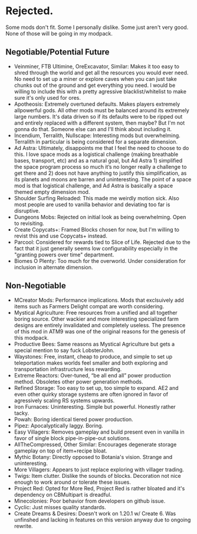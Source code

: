 # Rejected.
Some mods don't fit. Some I personally dislike. Some just aren't very good. None of those will be going in my modpack.

## Negotiable/Potential Future
- Veinminer, FTB Ultimine, OreExcavator, Similar: Makes it too easy to shred through the world and get all the resources you would ever need. No need to set up a miner or explore caves when you can just take chunks out of the ground and get everything you need. I would be willing to include this with a pretty agressive blacklist/whitelist to make sure it's only used for ores. 
- Apotheosis: Extremely overtuned defaults. Makes players extremely allpowerful gods. All other mods must be balanced around its extremely large numbers. It's data driven so if its defaults were to be ripped out and entirely replaced with a different system, then maybe? But I'm not gonna do that. Someone else can and I'll think about including it.
- Incendium, Terralith, Nullscape: Interesting mods but overwhelming. Terralith in particular is being considered for a separate dimension. 
- Ad Astra: Ultimately, disappoints me that I feel the need to choose to do this. I love space mods as a logistical challenge (making breathable bases, transport, etc) and as a natural goal, but Ad Astra 1) simplified the space program process so much it’s no longer really a challenge to get there and 2) does not have anything to justify this simplification, as its planets and moons are barren and uninteresting. The point of a space mod is that logistical challenge, and Ad Astra is basically a space themed empty dimension mod.
- Shoulder Surfing Reloaded: This made me weirdly motion sick. Also most people are used to vanilla behavior and deviating too far is disruptive.
- Dungeons Mobs: Rejected on initial look as being overwhelming. Open to revisiting.
- Create Copycats+: Framed Blocks chosen for now, but I'm willing to revist this and use Copycats+ instead. 
- Parcool: Considered for rewards tied to Slice of Life. Rejected due to the fact that it just generally seems low configurability especially in the "granting powers over time" department.
- Biomes O Plenty: Too much for the overworld. Under consideration for inclusion in alternate dimension.

## Non-Negotiable
- MCreator Mods: Performance implications. Mods that exclsuively add items such as Farmers Delight compat are worth considering. 
- Mystical Agriculture: Free resources from a unified and all together boring source. Other wackier and more interesting specialized farm designs are entirely invalidated and completely useless. The presence of this mod in ATM9 was one of the original reasons for the genesis of this modpack.
- Productive Bees: Same reasons as Mystical Agriculture but gets a special mention to say fuck LobsterJohn.
- Waystones: Free, instant, cheap to produce, and simple to set up teleportation makes worlds feel smaller and both exploring and transportation infrastructure less rewarding.
- Extreme Reactors: Over-tuned, “be all end all” power production method. Obsoletes other power generation methods.
- Refined Storage: Too easy to set up, too simple to expand. AE2 and even other quirky storage systems are often ignored in favor of agressively scaling RS systems upwards.
- Iron Furnaces: Uninteresting. Simple but powerful. Honestly rather tacky.
- Powah: Boring identical tiered power production. 
- Pipez: Apocalyptically laggy. Boring.
- Easy Villagers: Removes gameplay and build present even in vanilla in favor of single block pipe-in-pipe-out solutions. 
- AllTheCompressed, Other Similar: Encourages degenerate storage gameplay on top of item+recipe bloat. 
- Mythic Botany: Directly opposed to Botania's vision. Strange and uninteresting.
- More Villagers: Appears to just replace exploring with villager trading.
- Twigs: Item clutter. Dislike the sounds of blocks. Decoration not nice enough to work around or tolerate these issues.
- Project Red: Opted for More Red, Project Red is rather bloated and it's dependency on CBMultipart is dreadful.
- Minecolonies: Poor behavior from developers on github issue.
- Cyclic: Just misses quality standards.
- Create Dreams & Desires: Doesn't work on 1.20.1 w/ Create 6. Was unfinshed and lacking in features on this version anyway due to ongoing rewrite.
